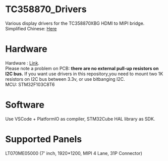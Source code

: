 # TC358870_Drivers
Various display drivers for the TC358870XBG HDMI to MIPI bridge.  
Simplified Chinese: [Here](https://github.com/CNflysky/TC358870_Drivers/blob/main/README_zh.md)

# Hardware
Hardware : [Link](https://github.com/zengcym/HDMI-To-MIPI).  
Please note a problem on PCB: **there are no external pull-up resistors on I2C bus.** If you want use drivers in this repository,you need to mount two 1K resistors on I2C bus between 3.3v, or use bitbanging I2C.  
MCU: STM32F103C8T6    

# Software
Use VSCode + PlatformIO as compiler, STM32Cube HAL library as SDK.

# Supported Panels
LT070ME05000  (7' inch, 1920*1200, MIPI 4 Lane, 31P Connector)
